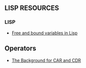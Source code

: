 
## LISP RESOURCES


### LISP

* [Free and bound variables in Lisp](http://eli.thegreenplace.net/2007/09/23/free-and-bound-variables-in-lisp)

## Operators
* [The Background for CAR and CDR](http://www.howardism.org/Technical/Clojure/origin-of-car-and-cdr.html)
